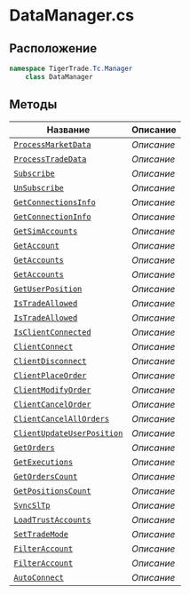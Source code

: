 
# DataManager.cs
## Расположение
```csharp
namespace TigerTrade.Tc.Manager  
    class DataManager
```

## Методы
| Название | Описание |
| --- | --- |
| [`ProcessMarketData`](./metody/ProcessMarketData.md) | *Описание* |
| [`ProcessTradeData`](./metody/ProcessTradeData.md) | *Описание* |
| [`Subscribe`](./metody/Subscribe.md) | *Описание* |
| [`UnSubscribe`](./metody/UnSubscribe.md) | *Описание* |
| [`GetConnectionsInfo`](./metody/GetConnectionsInfo.md) | *Описание* |
| [`GetConnectionInfo`](./metody/GetConnectionInfo.md) | *Описание* |
| [`GetSimAccounts`](./metody/GetSimAccounts.md) | *Описание* |
| [`GetAccount`](./metody/GetAccount.md) | *Описание* |
| [`GetAccounts`](./metody/GetAccounts.md) | *Описание* |
| [`GetAccounts`](./metody/GetAccounts.md) | *Описание* |
| [`GetUserPosition`](./metody/GetUserPosition.md) | *Описание* |
| [`IsTradeAllowed`](./metody/IsTradeAllowed.md) | *Описание* |
| [`IsTradeAllowed`](./metody/IsTradeAllowed.md) | *Описание* |
| [`IsClientConnected`](./metody/IsClientConnected.md) | *Описание* |
| [`ClientConnect`](./metody/ClientConnect.md) | *Описание* |
| [`ClientDisconnect`](./metody/ClientDisconnect.md) | *Описание* |
| [`ClientPlaceOrder`](./metody/ClientPlaceOrder.md) | *Описание* |
| [`ClientModifyOrder`](./metody/ClientModifyOrder.md) | *Описание* |
| [`ClientCancelOrder`](./metody/ClientCancelOrder.md) | *Описание* |
| [`ClientCancelAllOrders`](./metody/ClientCancelAllOrders.md) | *Описание* |
| [`ClientUpdateUserPosition`](./metody/ClientUpdateUserPosition.md) | *Описание* |
| [`GetOrders`](./metody/GetOrders.md) | *Описание* |
| [`GetExecutions`](./metody/GetExecutions.md) | *Описание* |
| [`GetOrdersCount`](./metody/GetOrdersCount.md) | *Описание* |
| [`GetPositionsCount`](./metody/GetPositionsCount.md) | *Описание* |
| [`SyncSlTp`](./metody/SyncSlTp.md) | *Описание* |
| [`LoadTrustAccounts`](./metody/LoadTrustAccounts.md) | *Описание* |
| [`SetTradeMode`](./metody/SetTradeMode.md) | *Описание* |
| [`FilterAccount`](./metody/FilterAccount.md) | *Описание* |
| [`FilterAccount`](./metody/FilterAccount.md) | *Описание* |
| [`AutoConnect`](./metody/AutoConnect.md) | *Описание* |
